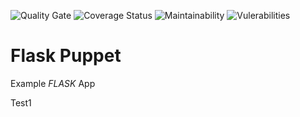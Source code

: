 ![Quality Gate](https://sonarcloud.io/api/project_badges/measure?project=ipcrm-puppet_webapp&metric=alert_status)
![Coverage Status](https://sonarcloud.io/api/project_badges/measure?project=ipcrm-puppet_webapp&metric=coverage)
![Maintainability](https://sonarcloud.io/api/project_badges/measure?project=ipcrm-puppet_webapp&metric=sqale_rating)
![Vulerabilities](https://sonarcloud.io/api/project_badges/measure?project=ipcrm-puppet_webapp&metric=vulnerabilities)


Flask Puppet
=================
Example *FLASK* App

Test1
